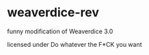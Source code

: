 # weaverdice-rev
funny modification of Weaverdice 3.0


licensed under Do whatever the F*CK you want
